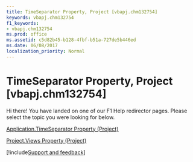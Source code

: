 ```yaml
---
title: TimeSeparator Property, Project [vbapj.chm132754]
keywords: vbapj.chm132754
f1_keywords:
- vbapj.chm132754
ms.prod: office
ms.assetid: c5d82b45-b128-4fbf-b51a-727de5b446ed
ms.date: 06/08/2017
localization_priority: Normal
---
```



# TimeSeparator Property, Project [vbapj.chm132754]

Hi there! You have landed on one of our F1 Help redirector pages. Please select the topic you were looking for below.

[Application.TimeSeparator Property (Project)](https://msdn.microsoft.com/library/e0846c88-f8d6-0c73-d72a-2d0f20ee05ba%28Office.15%29.aspx)

[Project.Views Property (Project)](https://msdn.microsoft.com/library/12a4c68a-f5bc-0754-bc7f-a5581e3aa200%28Office.15%29.aspx)

[!include[Support and feedback](~/includes/feedback-boilerplate.md)]